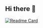 ## Hi there 👋

[![Readme Card](https://github-readme-stats.vercel.app/api/pin/?username=Buriyone&repo=java-explore-with-me)](https://github.com/Buriyone/java-explore-with-me)



<!--
**Buriyone/Buriyone** is a ✨ _special_ ✨ repository because its `README.md` (this file) appears on your GitHub profile.

Here are some ideas to get you started:

- 🔭 I’m currently working on ...
- 🌱 I’m currently learning ...
- 👯 I’m looking to collaborate on ...
- 🤔 I’m looking for help with ...
- 💬 Ask me about ...
- 📫 How to reach me: ...
- 😄 Pronouns: ...
- ⚡ Fun fact: ...
-->
